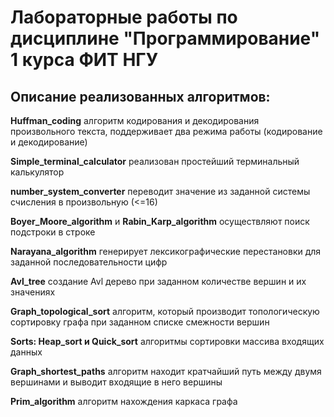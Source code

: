 # Лабораторные работы по дисциплине "Программирование" 1 курса ФИТ НГУ

## Описание реализованных алгоритмов:

**Huffman_coding** алгоритм кодирования и декодирования произвольного текста, поддерживает два режима работы (кодирование и декодирование)

**Simple_terminal_calculator** реализован простейший терминальный калькулятор

**number_system_converter** переводит значение из заданной системы счисления в произвольную (<=16)
   
**Boyer_Moore_algorithm** и **Rabin_Karp_algorithm** осуществляют поиск подстроки в строке
   
**Narayana_algorithm** генерирует лексикографические перестановки для заданной последовательности цифр
    
**Avl_tree**  создание Avl дерево при заданном количестве вершин и их значениях

**Graph_topological_sort** алгоритм, который производит топологическую сортировку графа при заданном списке смежности вершин

**Sorts: Heap_sort и Quick_sort** алгоритмы сортировки массива входящих данных

**Graph_shortest_paths** алгоритм находит кратчайший путь между двумя вершинами и выводит входящие в него вершины

**Prim_algorithm** алгоритм нахождения каркаса графа


